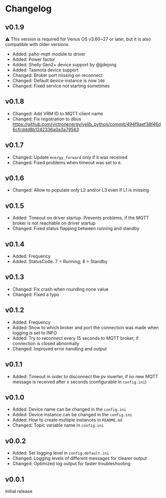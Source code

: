 # Changelog

## v0.1.9
⚠️ This version is required for Venus OS v3.60~27 or later, but it is also compatible with older versions.
* Added: paho-mqtt module to driver
* Added: Power factor
* Added: Shelly Gen2+ device support by @jjdejong
* Added: Tasmota device support
* Changed: Broker port missing on reconnect
* Changed: Default device instance is now `100`
* Changed: Fixed service not starting sometimes

## v0.1.8
* Changed: Add VRM ID to MQTT client name
* Changed: Fix registration to dbus https://github.com/victronenergy/velib_python/commit/494f9aef38f46d6cfcddd8b1242336a0a3a79563

## v0.1.7
* Changed: Update `energy_forward` only if it was received
* Changed: Fixed problems when timeout was set to `0`.

## v0.1.6
* Changed: Allow to populate only L2 and/or L3 even if L1 is missing

## v0.1.5
* Added: Timeout on driver startup. Prevents problems, if the MQTT broker is not reachable on driver startup
* Changed: Fixed status flapping between running and standby

## v0.1.4
* Added: Frequency
* Added: StatusCode: 7 = Running; 8 = Standby

## v0.1.3
* Changed: Fix crash when rounding none value
* Changed: Fixed a typo

## v0.1.2
* Added: Frequency
* Added: Show to which broker and port the connection was made when logging is set to INFO
* Added: Try to reconnect every 15 seconds to MQTT broker, if connection is closed abnormally
* Changed: Improved error handling and output

## v0.1.1
* Added: Timeout in order to disconnect the pv inverter, if no new MQTT message is received after x seconds (configurable in `config.ini`)

## v0.1.0
* Added: Device name can be changed in the `config.ini`
* Added: Device instance can be changed in the `config.ini`
* Added: How to create multiple instances in `README.md`
* Changed: Topic variable name in `config.ini`

## v0.0.2
* Added: Set logging level in `config.default.ini`
* Changed: Logging levels of different messages for clearer output
* Changed: Optimized log output for faster troubleshooting

## v0.0.1
Initial release
